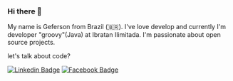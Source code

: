 ### Hi there 👋


My name is Geferson from Brazil (🇧🇷). I've love develop and currently I'm developer "groovy"(Java) at Ibratan Ilimitada. I'm passionate about open source projects.

let's talk about code?

[![Linkedin Badge](https://img.shields.io/badge/-LinkedIn-blue?style=flat-square&logo=Linkedin&logoColor=white&link=https://www.linkedin.com/in/gefersoneuricodossantos)](https://www.linkedin.com/in/gefersoneuricodossantos)
[![Facebook Badge](https://img.shields.io/badge/-Facebook-1ca0f1?style=flat-square&labelColor=1ca0f1&logo=Facebook&logoColor=white&link=https://facebook.com/geferson.euricodossantos)](https://facebook.com/geferson.euricodossantos)
